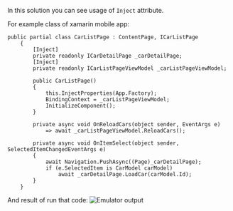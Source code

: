 In this solution you can see usage of `Inject` attribute.

For example class of xamarin mobile app:
```CSharp
public partial class CarListPage : ContentPage, ICarListPage
    {
        [Inject]
        private readonly ICarDetailPage _carDetailPage;
        [Inject]
        private readonly ICarListPageViewModel _carListPageViewModel;

        public CarListPage()
        {
            this.InjectProperties(App.Factory);
            BindingContext = _carListPageViewModel;
            InitializeComponent();
        }

        private async void OnReloadCars(object sender, EventArgs e)
            => await _carListPageViewModel.ReloadCars();

        private async void OnItemSelect(object sender, SelectedItemChangedEventArgs e)
        {
            await Navigation.PushAsync((Page)_carDetailPage);
            if (e.SelectedItem is CarModel carModel)
                await _carDetailPage.LoadCar(carModel.Id);
        }
    }
```
And result of run that code:
![Emulator output](http://prntscr.com/rhsjzp)